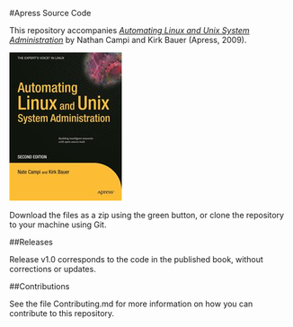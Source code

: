 #Apress Source Code

This repository accompanies [*Automating Linux and Unix System Administration*](http://www.apress.com/9781430210597) by Nathan Campi and Kirk Bauer (Apress, 2009).

![Cover image](9781430210597.jpg)

Download the files as a zip using the green button, or clone the repository to your machine using Git.

##Releases

Release v1.0 corresponds to the code in the published book, without corrections or updates.

##Contributions

See the file Contributing.md for more information on how you can contribute to this repository.
